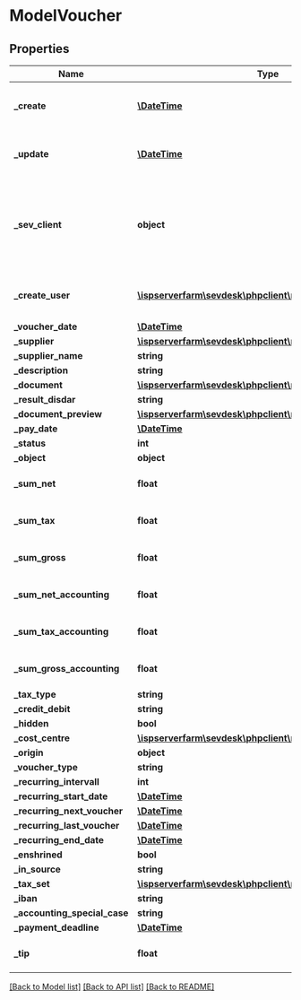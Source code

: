 # ModelVoucher

## Properties
Name | Type | Description | Notes
------------ | ------------- | ------------- | -------------
**_create** | [**\DateTime**](\DateTime.md) | date the voucher was created | [optional] 
**_update** | [**\DateTime**](\DateTime.md) | date the voucher was last updated | [optional] 
**_sev_client** | **object** | sevClient is the unique id every customer has and is used in nearly all operations | [optional] 
**_create_user** | [**\ispserverfarm\sevdesk\phpclient\model\ModelSevUser**](ModelSevUser.md) | sevUser who created the voucher | [optional] 
**_voucher_date** | [**\DateTime**](\DateTime.md) |  | [optional] 
**_supplier** | [**\ispserverfarm\sevdesk\phpclient\model\ModelContact**](ModelContact.md) |  | [optional] 
**_supplier_name** | **string** |  | [optional] 
**_description** | **string** |  | [optional] 
**_document** | [**\ispserverfarm\sevdesk\phpclient\model\ModelDocument**](ModelDocument.md) |  | [optional] 
**_result_disdar** | **string** |  | [optional] 
**_document_preview** | [**\ispserverfarm\sevdesk\phpclient\model\ModelDocument**](ModelDocument.md) |  | [optional] 
**_pay_date** | [**\DateTime**](\DateTime.md) |  | [optional] 
**_status** | **int** |  | [optional] 
**_object** | **object** |  | [optional] 
**_sum_net** | **float** |  | [optional] [default to 0.0]
**_sum_tax** | **float** |  | [optional] [default to 0.0]
**_sum_gross** | **float** |  | [optional] [default to 0.0]
**_sum_net_accounting** | **float** |  | [optional] [default to 0.0]
**_sum_tax_accounting** | **float** |  | [optional] [default to 0.0]
**_sum_gross_accounting** | **float** |  | [optional] [default to 0.0]
**_tax_type** | **string** |  | [optional] 
**_credit_debit** | **string** |  | [optional] 
**_hidden** | **bool** |  | [optional] 
**_cost_centre** | [**\ispserverfarm\sevdesk\phpclient\model\ModelCostCentre**](ModelCostCentre.md) |  | [optional] 
**_origin** | **object** |  | [optional] 
**_voucher_type** | **string** |  | [optional] 
**_recurring_intervall** | **int** |  | [optional] 
**_recurring_start_date** | [**\DateTime**](\DateTime.md) |  | [optional] 
**_recurring_next_voucher** | [**\DateTime**](\DateTime.md) |  | [optional] 
**_recurring_last_voucher** | [**\DateTime**](\DateTime.md) |  | [optional] 
**_recurring_end_date** | [**\DateTime**](\DateTime.md) |  | [optional] 
**_enshrined** | **bool** |  | [optional] 
**_in_source** | **string** |  | [optional] 
**_tax_set** | [**\ispserverfarm\sevdesk\phpclient\model\ModelTaxSet**](ModelTaxSet.md) |  | [optional] 
**_iban** | **string** |  | [optional] 
**_accounting_special_case** | **string** |  | [optional] 
**_payment_deadline** | [**\DateTime**](\DateTime.md) |  | [optional] 
**_tip** | **float** |  | [optional] [default to 0.0]

[[Back to Model list]](../README.md#documentation-for-models) [[Back to API list]](../README.md#documentation-for-api-endpoints) [[Back to README]](../README.md)


